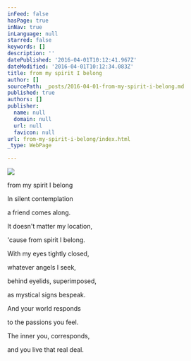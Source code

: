 ```yaml
---
inFeed: false
hasPage: true
inNav: true
inLanguage: null
starred: false
keywords: []
description: ''
datePublished: '2016-04-01T10:12:41.967Z'
dateModified: '2016-04-01T10:12:34.083Z'
title: from my spirit I belong
author: []
sourcePath: _posts/2016-04-01-from-my-spirit-i-belong.md
published: true
authors: []
publisher:
  name: null
  domain: null
  url: null
  favicon: null
url: from-my-spirit-i-belong/index.html
_type: WebPage

---
```

![](https://the-grid-user-content.s3-us-west-2.amazonaws.com/57079eca-7513-4e91-8f01-8de907ec3d64.jpg)

from my spirit I belong

In silent contemplation

a friend comes along.

It doesn't matter my location,

'cause from spirit I belong.

With my eyes tightly closed,

whatever angels I seek,

behind eyelids, superimposed,

as mystical signs bespeak.

And your world responds

to the passions you feel.

The inner you, corresponds,

and you live that real deal.